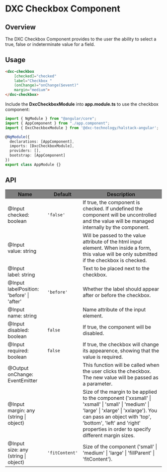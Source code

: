 # DXC Checkbox Component

## Overview

The DXC Checkbox Component provides to the user the ability to select a true, false or indeterminate value for a field.

## Usage

```html
<dxc-checkbox 
    [checked]="checked" 
    label="Checkbox " 
    (onChange)="onChange($event)" 
    margin="medium">
</dxc-checkbox>
```

Include the **DxcCheckboxModule** into **app.module.ts** to use the checkbox component:

```ts
import { NgModule } from "@angular/core";
import { AppComponent } from "./app.component";
import { DxcCheckboxModule } from '@dxc-technology/halstack-angular';

@NgModule({
  declarations: [AppComponent],
  imports: [DxcCheckboxModule],
  providers: [],
  bootstrap: [AppComponent]
})
export class AppModule {}
```

## API

<table>
  <tr style="background-color: grey">
    <th>Name</th>
    <th>Default</th>
    <th>Description</th>
  </tr>
  <tr>
    <td>@Input<br>checked: boolean</td>
    <td><code>'false'</code></td>
    <td>
      If true, the component is checked. If undefined the component will be
      uncontrolled and the value will be managed internally by the
      component.
    </td>
  </tr>
  <tr>
    <td>@Input<br>value: string</td>
    <td></td>
    <td>
      Will be passed to the value attribute of the html input element. When
      inside a form, this value will be only submitted if the checkbox is
      checked.
    </td>
  </tr>
  <tr>
    <td>@Input<br>label: string</td>
    <td></td>
    <td>Text to be placed next to the checkbox.</td>
  </tr>
  <tr>
    <td>@Input<br>labelPosition: 'before' | 'after'</td>
    <td>
      <code>'before'</code>
    </td>
    <td>Whether the label should appear after or before the checkbox.</td>
  </tr>
  <tr>
    <td>@Input<br>name: string</td>
    <td></td>
    <td>Name attribute of the input element.</td>
  </tr>
  <tr>
    <td>@Input<br>disabled: boolean</td>
    <td>
      <code>false</code>
    </td>
    <td>If true, the component will be disabled.</td>
  </tr>
  <tr>
    <td>@Input<br>required: boolean</td>
    <td>
      <code>false</code>
    </td>
    <td>
      If true, the checkbox will change its appearence, showing that the
      value is required.
    </td>
  </tr>
  <tr>
    <td>@Output<br>onChange: EventEmitter</td>
    <td></td>
    <td>
      This function will be called when the user clicks the checkbox. The
      new value will be passed as a parameter.
    </td>
  </tr>
  <tr>
    <td>@Input<br>margin: any (string | object)</td>
    <td></td>
    <td>
      Size of the margin to be applied to the component ('xxsmall' |
      'xsmall' | 'small' | 'medium' | 'large' | 'xlarge' | 'xxlarge'). You
      can pass an object with 'top', 'bottom', 'left' and 'right' properties
      in order to specify different margin sizes.
    </td>
  </tr>
  <tr>
    <td>@Input<br>size: any (string | object)</td>
    <td>
      <code>'fitContent'</code>
    </td>
    <td>
      Size of the component ('small' | 'medium' | 'large' | 'fillParent' | 'fitContent').
    </td>
  </tr>
</table>
